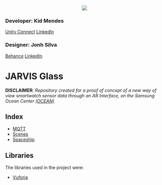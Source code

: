 <br/>
<p align="center">
  <img src="https://trello-attachments.s3.amazonaws.com/5c700be3634f968524512c18/5c75813c89f1528e8674c24d/0106f79d2868429c271f3f8128315dbc/image.png">
  <div>
    <h3>Developer: Kid Mendes</h3>
    <a href="https://connect.unity.com/u/kid-mendes">Unity Connect</a>
    <a href="https://www.linkedin.com/in/kidmendes/">LinkedIn</a>  
  </div>
  <div>
    <h3>Designer: Jonh Silva</h3>
    <a href="https://www.behance.net/JohnMaycon">Behance</a>
    <a href="https://www.linkedin.com/in/jonhsilva/">LinkedIn</a>  
  </div>
</p>


# JARVIS Glass
 
**DISCLAIMER**: *Repository created for a proof of concept of a new way of view smartwatch sensor data 
through an AR Interface, on the Samsung Ocean Center [(OCEAN)](http://www.oceanbrasil.com)*
         
## Index
* [MQTT](https://github.com/kidkmon/JarvisGlass/tree/master/Assets/M2Mqtt)
* [Scenes](https://github.com/kidkmon/JarvisGlass/tree/master/Assets/Scenes)
* [Spaceship](https://github.com/kidkmon/JarvisGlass/tree/master/Assets/Spaceship)

## Libraries
The libraries used in the project were:
   * [Vuforia](https://developer.vuforia.com)
